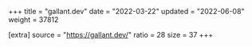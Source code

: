 +++
title = "gallant.dev"
date = "2022-03-22"
updated = "2022-06-08"
weight = 37812

[extra]
source = "https://gallant.dev/"
ratio = 28
size = 37
+++
